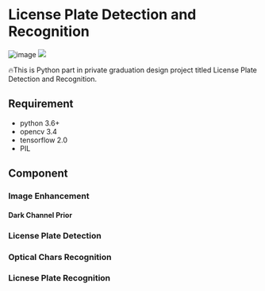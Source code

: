 # License Plate Detection and Recognition
![image](https://img.shields.io/badge/language-Python3-blue.svg)
[![](https://img.shields.io/github/license/mashape/apistatus.svg?maxAge=2592000)](https://github.com/LANCEREN/Graduation-Design_Py/blob/master/LICENSE)

🔥This is Python part in private graduation design project titled License Plate Detection and Recognition.  

## Requirement
- python 3.6+ 
- opencv 3.4
- tensorflow 2.0
- PIL 

## Component
### Image Enhancement
#### Dark Channel Prior
### License Plate Detection
### Optical Chars Recognition
### Licnese Plate Recognition
